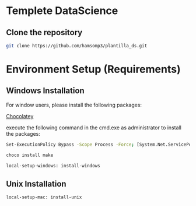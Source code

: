 # Templete DataScience

## Clone the repository

```sh
git clone https://github.com/hamsomp3/plantilla_ds.git
```


# Environment Setup (Requirements)


## Windows Installation
For window users, please install the following packages:

[Chocolatey](https://chocolatey.org/install)



execute the following command in the cmd.exe as administrator to install the packages:

```sh
Set-ExecutionPolicy Bypass -Scope Process -Force; [System.Net.ServicePointManager]::SecurityProtocol = [System.Net.ServicePointManager]::SecurityProtocol -bor 3072; iex ((New-Object System.Net.WebClient).DownloadString('https://community.chocolatey.org/install.ps1'))
```

```sh
choco install make
```

```sh
local-setup-windows: install-windows
```

## Unix Installation


```sh
local-setup-mac: install-unix
```